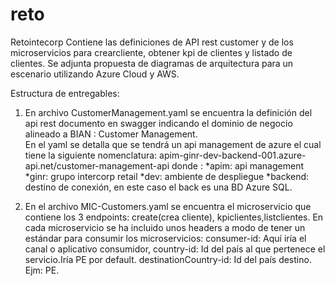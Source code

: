 # reto
Retointecorp
Contiene las definiciones de API rest customer y de los microservicios para crearcliente, obtener kpi de clientes y listado de clientes.
Se adjunta propuesta de diagramas de arquitectura para un escenario utilizando Azure Cloud y AWS.

Estructura de entregables:

1) En archivo CustomerManagement.yaml se encuentra la definición del api rest documento en swagger indicando el dominio de negocio alineado    a BIAN : Customer Management.  
   En el yaml se detalla que se tendrá un api management de azure el cual tiene la siguiente nomenclatura:
   apim-ginr-dev-backend-001.azure-api.net/customer-management-api donde :
   *apim: api management
   *ginr: grupo intercorp retail
   *dev: ambiente de despliegue
   *backend: destino de conexión, en este caso el back es una BD Azure SQL.
   
2) En el archivo MIC-Customers.yaml se encuentra el microservicio que contiene los 3 endpoints: create(crea cliente), kpiclientes,listclientes.
En cada microservicio se ha incluido unos headers a modo de tener un estándar para consumir los microservicios:
consumer-id: Aquí iría el canal o aplicativo consumidor,
country-id: Id del país al que pertenece el servicio.Iría PE por default.
destinationCountry-id: Id del país destino. Ejm: PE.

